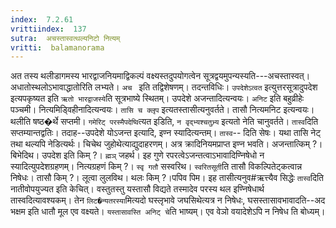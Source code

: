 ```yaml
---
index:  7.2.61
vrittiindex:  137
sutra:  अचस्तास्वत्थल्यनिटो नित्यम्
vritti:  balamanorama 
---
```


अत तस्य थलीडागमस्य भारद्वाजनियमाद्विकल्पं वक्ष्यस्तदुपयोगत्वेन सूत्रद्वयमुपन्यस्यति---अचस्तास्वत्। अधातोस्थलोऽभावाद्धातोरिति लभ्यते। `अच ` इति तद्विशेषणम्। तदन्तविधिः। `उपदेशेऽत्वत` इत्युत्तरसूत्रादुपदेश इत्यपकृष्यत इति `ऋतो भारद्वाजस्ये`ति सूत्रभाष्ये स्थितम्। उपदेशे अजन्तादित्यन्वयः। `अनिट` इति बहुव्रीहेः पञ्चमी। नित्यमिड्विहीनादित्यन्वयः। `तासि च क्लृप` इत्यतस्तासीत्यनुवर्तते। तासौ नित्यमनिट इत्यन्वयः। थलीति षष्ठ�र्थे सप्तमी। `गमेरिट् परस्मैपदेष्वि`त्यत इडिति, `न वृद्भ्यश्चतुभ्र्य` इत्यतो नेति चानुवर्तते। `तास्व`दिति सप्तम्यान्तद्वतिः। तदाह--उपदेशे योऽजन्त इत्यादि, इण्न स्यादित्यन्तम्। `तास्व`-- दिति सेषः। यथा तासि नेट् तथा थल्यपि नेडित्यर्थः। चिचेथ जुहोथेत्याद्युदाहरणम्। अत्र क्रादिनियमप्राप्त इण्न भवति। अजन्तात्किम् ?। बिभेदिथ। उपदेश इति किम् ?। `ह्मञ्` जहर्थ। इह गुणे रपरत्वेऽजन्तत्वाऽभावादिण्निषेधो न स्यादित्युपदेशग्रहणम्। नित्यग्रहणं किम् ?। `स्वृ गतौ` सस्वरिथ। `स्वरितसूती`ति तासौ विकल्पितेट्कत्वान्न निषेधः। तासौ किम् ?। लूत्वा लुलविथ। थलः किम् ?।पपिव पिम। इह तासीत्यनुव#ऋत्त्यैव सिद्धेः `तास्व`दिति नातीवोपयुज्यत इति केचित्। वस्तुतस्तु यस्तासौ विद्यते तस्मादेव परस्य थल इण्निषेधार्थ तास्वदित्यावश्यकम्। तेन `लिट�न्यतरस्या`मित्यदो घस्लृभावे जघसिथेत्यत्र न निषेधः, घसस्तासावभावादति--अद भक्षम इति धातौ मूल एव वक्ष्यते। `यस्तासावस्ति अनिट् चे`ति भाष्यम्। एव वेञो वयादेशेऽपि न निषेध ति बोध्यम्।

